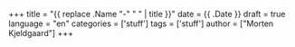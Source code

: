 +++
title = "{{ replace .Name "-" " " | title }}"
date = {{ .Date }}
draft = true
language = "en"
categories = ['stuff']
tags = ['stuff']
author = ["Morten Kjeldgaard"]
+++

